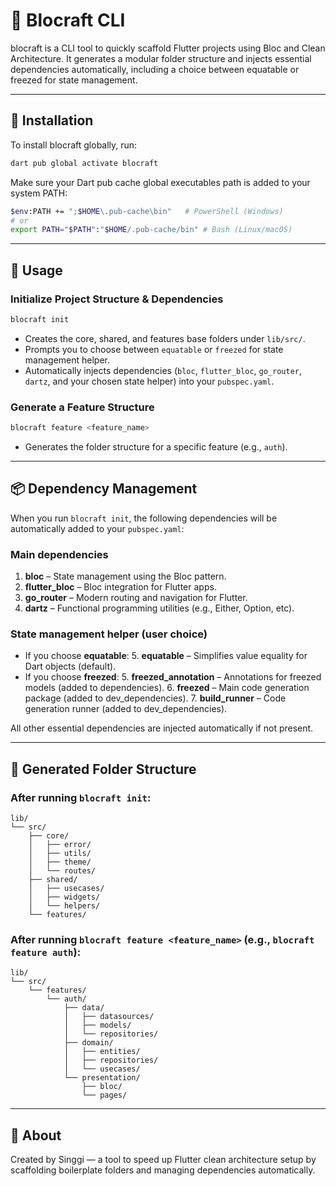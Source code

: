 # 🧱 Blocraft CLI

blocraft is a CLI tool to quickly scaffold Flutter projects using Bloc and Clean Architecture. It generates a modular folder structure and injects essential dependencies automatically, including a choice between equatable or freezed for state management.

---

## 🔧 Installation

To install blocraft globally, run:

```bash
dart pub global activate blocraft
```

Make sure your Dart pub cache global executables path is added to your system PATH:

```bash
$env:PATH += ";$HOME\.pub-cache\bin"   # PowerShell (Windows)
# or
export PATH="$PATH":"$HOME/.pub-cache/bin" # Bash (Linux/macOS)
```

---

## 🚀 Usage

### Initialize Project Structure & Dependencies

```bash
blocraft init
```
- Creates the core, shared, and features base folders under `lib/src/`.
- Prompts you to choose between `equatable` or `freezed` for state management helper.
- Automatically injects dependencies (`bloc`, `flutter_bloc`, `go_router`, `dartz`, and your chosen state helper) into your `pubspec.yaml`.

### Generate a Feature Structure

```bash
blocraft feature <feature_name>
```
- Generates the folder structure for a specific feature (e.g., `auth`).

---

## 📦 Dependency Management

When you run `blocraft init`, the following dependencies will be automatically added to your `pubspec.yaml`:

### Main dependencies
1. **bloc** – State management using the Bloc pattern.
2. **flutter_bloc** – Bloc integration for Flutter apps.
3. **go_router** – Modern routing and navigation for Flutter.
4. **dartz** – Functional programming utilities (e.g., Either, Option, etc).

### State management helper (user choice)
- If you choose **equatable**:
  5. **equatable** – Simplifies value equality for Dart objects (default).
- If you choose **freezed**:
  5. **freezed_annotation** – Annotations for freezed models (added to dependencies).
  6. **freezed** – Main code generation package (added to dev_dependencies).
  7. **build_runner** – Code generation runner (added to dev_dependencies).

All other essential dependencies are injected automatically if not present.

---

## 📂 Generated Folder Structure

### After running `blocraft init`:

```
lib/
└── src/
    ├── core/
    │   ├── error/
    │   ├── utils/
    │   ├── theme/
    │   └── routes/
    ├── shared/
    │   ├── usecases/
    │   ├── widgets/
    │   └── helpers/
    └── features/
```

### After running `blocraft feature <feature_name>` (e.g., `blocraft feature auth`):

```
lib/
└── src/
    └── features/
        └── auth/
            ├── data/
            │   ├── datasources/
            │   ├── models/
            │   └── repositories/
            ├── domain/
            │   ├── entities/
            │   ├── repositories/
            │   └── usecases/
            └── presentation/
                ├── bloc/
                └── pages/
```

---

## 📖 About

Created by Singgi — a tool to speed up Flutter clean architecture setup by scaffolding boilerplate folders and managing dependencies automatically.
